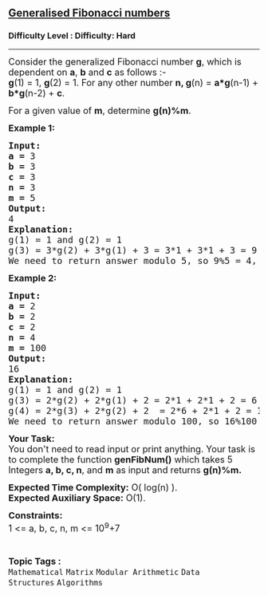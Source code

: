 <h2><a href="https://www.geeksforgeeks.org/problems/generalised-fibonacci-numbers1820/1?page=1&difficulty=Hard&status=unsolved&sortBy=submissions">Generalised Fibonacci numbers</a></h2><h3>Difficulty Level : Difficulty: Hard</h3><hr><div class="problems_problem_content__Xm_eO"><p><span style="font-size: 18px;">Consider the generalized Fibonacci number <strong>g</strong>, which is dependent on <strong>a</strong>, <strong>b</strong> and <strong>c</strong> as follows :-<br><strong>g</strong>(1) = 1, <strong>g</strong>(2) = 1. For any other number&nbsp;<strong>n, </strong><strong>g</strong>(n) = <strong>a*g</strong>(n-1) + <strong>b*g</strong>(n-2) + <strong>c</strong>.</span></p>
<p><span style="font-size: 18px;">For a given value of <strong>m</strong>, determine <strong>g(n)%m</strong>.</span></p>
<p><span style="font-size: 18px;"><strong>Example 1:</strong></span></p>
<pre><span style="font-size: 18px;"><strong>Input:</strong></span>
<span style="font-size: 18px;"><strong>a = </strong>3<br><strong>b = </strong>3<br><strong>c = </strong>3<br><strong>n = </strong>3<br><strong>m = </strong>5</span>
<span style="font-size: 18px;"><strong>Output:</strong></span>
<span style="font-size: 18px;">4</span>
<span style="font-size: 18px;"><strong>Explanation:</strong></span>
<span style="font-size: 18px;">g(1) = 1 and g(2) = 1 <br></span><span style="font-size: 18px;">g(3) = 3*g(2) + 3*g(1) + 3 = 3*1 + 3*1 + 3 = 9<br></span><span style="font-size: 18px;">We need to return answer modulo 5, so 9%5 = 4, is the answer.</span></pre>
<p><span style="font-size: 18px;"><strong>Example 2:</strong></span></p>
<pre><span style="font-size: 18px;"><strong>Input:</strong></span>
<span style="font-size: 18px;"><strong>a = </strong>2<br><strong>b = </strong>2<br><strong>c = </strong>2<br><strong>n = </strong>4<br><strong>m = </strong>100</span>
<span style="font-size: 18px;"><strong>Output:</strong></span>
<span style="font-size: 18px;">16</span>
<span style="font-size: 18px;"><strong>Explanation:</strong></span>
<span style="font-size: 18px;">g(1) = 1 and g(2) = 1<br></span><span style="font-size: 18px;">g(3) = 2*g(2) + 2*g(1) + 2 = 2*1 + 2*1 + 2 = 6<br>g(4) = 2*g(3) + 2*g(2) + 2  = 2*6 + 2*1 + 2 = 16<br>We need to return answer modulo 100, so 16%100 = 16, is the answer.</span>
</pre>
<p><span style="font-size: 18px;"><strong>Your Task:</strong><br>You don't need to read input or print anything. Your task is to complete the function <strong>genFibNum()</strong> which takes 5 Integers <strong>a, b, c, n</strong>, and <strong>m</strong> as input and returns <strong>g(n)%m.</strong></span></p>
<p><span style="font-size: 18px;"><strong>Expected Time Complexity:</strong> O( log(n) ).<br><strong>Expected Auxiliary Space:</strong> O(1).</span></p>
<p><span style="font-size: 18px;"><strong>Constraints:</strong></span><br><span style="font-size: 18px;">1 &lt;= a, b, c, n, m &lt;= 10<sup>9</sup>+7</span></p></div><br><p><span style=font-size:18px><strong>Topic Tags : </strong><br><code>Mathematical</code>&nbsp;<code>Matrix</code>&nbsp;<code>Modular Arithmetic</code>&nbsp;<code>Data Structures</code>&nbsp;<code>Algorithms</code>&nbsp;